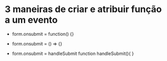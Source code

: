 # 3 maneiras de criar e atribuir função a um evento 

- form.onsubmit = function() {}

- form.onsubmit = () => {}

- form.onsubmit = handleSubmit
  function handleSubmit(){
}